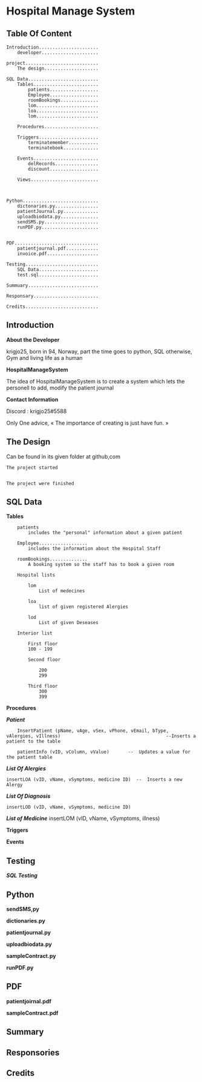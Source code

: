 # Hospital Manage System

## Table Of Content

    Introduction......................
        developer.....................

    project...........................
        The design....................

    SQL Data..........................
        Tables........................
            patients..................
            Employee..................
            roomBookings..............
            lom.......................
            loa.......................
            lom.......................

        Procedures....................

        Triggers......................
            terminatemember...........
            terminatebook.............
            
        Events........................
            delRecords................
            discount..................
    
        Views.........................


    
    Python............................
        dictonaries.py................
        patientJournal.py.............
        uploadbiodata.py..............
        sendSMS.py....................    
        runPDF.py.....................


    PDF...............................
        patientjournal.pdf............
        invoice.pdf...................

    Testing...........................
        SQL Data......................
        test.sql......................
    
    Summuary..........................

    Responsary........................

    Credits...........................

## Introduction

**About the Developer**

krigjo25, born in 94, Norway, part the time goes to python, SQL
otherwise, Gym and living life as a human

**HospitalManageSystem**

The idea of HospitalManageSystem is to create a system
which lets the personell to add, modify the patient journal

**Contact Information**

Discord : krigjo25#5588

Only One advice,
« The importance of creating is just have fun. »

## The Design

Can be found in its given folder at github,com

    The project started
    

    The project were finished

## SQL Data

 **Tables**

        patients
            includes the "personal" information about a given patient

        Employee..................
            includes the information about the Hospital Staff

        roomBookings..............
            A booking system so the staff has to book a given room

        Hospital lists
            
            lom 
                List of medecines
            
            loa
                list of given registered Alergies

            lod
                List of given Deseases
                
        Interior list

            First floor
            100 - 199

            Second floor

                200
                299
            
            Third floor
                300
                399


**Procedures**

***Patient***

        InsertPatient (pName, vAge, vSex, vPhone, vEmail, bType, vAlergies, vIllness)                                       --Inserts a patient to the table

        patientInfo (vID, vColumn, vValue)       --  Updates a value for the patient table
    
***List Of Alergies***

    insertLOA (vID, vName, vSymptoms, medicine ID)  --  Inserts a new Alergy

***List Of Diagnosis***

    insertLOD (vID, vName, vSymptoms, medicine ID)

***List of Medicine***
    insertLOM (vID, vName, vSymptoms, illness)

**Triggers**

**Events**

##  Testing

***SQL Testing***


##  Python

**sendSMS,py**

**dictionaries.py**

**patientjournal.py**

**uploadbiodata.py**

**sampleContract.py**

**runPDF.py**

##  PDF

**patientjoirnal.pdf**

**sampleContract.pdf**

##  Summary

## Responsories

## Credits
